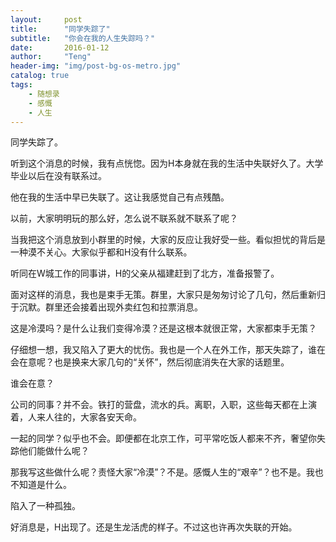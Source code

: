 ```yaml
---
layout:     post
title:      "同学失踪了"
subtitle:   "你会在我的人生失踪吗？"
date:       2016-01-12
author:     "Teng"
header-img: "img/post-bg-os-metro.jpg"
catalog: true
tags:
    - 随想录
    - 感慨
    - 人生
---
```


同学失踪了。

听到这个消息的时候，我有点恍惚。因为H本身就在我的生活中失联好久了。大学毕业以后在没有联系过。

他在我的生活中早已失联了。这让我感觉自己有点残酷。

以前，大家明明玩的那么好，怎么说不联系就不联系了呢？

当我把这个消息放到小群里的时候，大家的反应让我好受一些。看似担忧的背后是一种漠不关心。大家似乎都和H没有什么联系。

听同在W城工作的同事讲，H的父亲从福建赶到了北方，准备报警了。

面对这样的消息，我也是束手无策。群里，大家只是匆匆讨论了几句，然后重新归于沉默。群里还会接着出现外卖红包和拉票消息。

这是冷漠吗？是什么让我们变得冷漠？还是这根本就很正常，大家都束手无策？



仔细想一想，我又陷入了更大的忧伤。我也是一个人在外工作，那天失踪了，谁在会在意呢？也是换来大家几句的“关怀”，然后彻底消失在大家的话题里。

谁会在意？

公司的同事？并不会。铁打的营盘，流水的兵。离职，入职，这些每天都在上演着，人来人往的，大家各安天命。

一起的同学？似乎也不会。即便都在北京工作，可平常吃饭人都来不齐，奢望你失踪他们能做什么呢？

那我写这些做什么呢？责怪大家“冷漠”？不是。感慨人生的“艰辛”？也不是。我也不知道是什么。

陷入了一种孤独。



好消息是，H出现了。还是生龙活虎的样子。不过这也许再次失联的开始。

